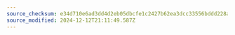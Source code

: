 ```yaml
---
source_checksum: e34d710e6ad3dd4d2eb05dbcfe1c2427b62ea3dcc33556bddd228a8d893b23d5
source_modified: 2024-12-12T21:11:49.587Z
---
```


